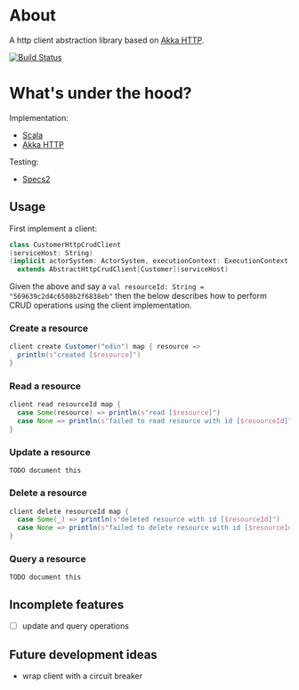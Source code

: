 # About

A http client abstraction library based on [Akka HTTP](http://doc.akka.io/docs/akka-stream-and-http-experimental/current/scala/http/).

[![Build Status](https://travis-ci.org/edinhodzic/kyriakos-lib-client.svg?branch=master)](https://travis-ci.org/edinhodzic/kyriakos-lib-client)

# What's under the hood?

Implementation:

- [Scala](http://www.scala-lang.org/)
- [Akka HTTP](http://doc.akka.io/docs/akka-stream-and-http-experimental/current/scala/http/)

Testing:

- [Specs2](https://etorreborre.github.io/specs2/)

## Usage

First implement a client:

```scala
class CustomerHttpCrudClient
(serviceHost: String)
(implicit actorSystem: ActorSystem, executionContext: ExecutionContext, manifest: Manifest[Customer])
  extends AbstractHttpCrudClient[Customer](serviceHost)
```

Given the above and say a `val resourceId: String = "569639c2d4c6508b2f6838eb"` then the below describes how to perform CRUD operations using the client implementation.

### Create a resource
```scala
client create Customer("edin") map { resource =>
  println(s"created [$resource]")
}
```
    
### Read a resource    
```scala
client read resourceId map {
  case Some(resource) => println(s"read [$resource]")
  case None => println(s"failed to read resource with id [$resourceId]")
}
```

### Update a resource
    
    TODO document this

### Delete a resource 
```scala
client delete resourceId map {
  case Some(_) => println(s"deleted resource with id [$resourceId]")
  case None => println(s"failed to delete resource with id [$resourceId] - not found")
}
```

### Query a resource
    
    TODO document this

## Incomplete features

- [ ] update and query operations

## Future development ideas

- wrap client with a circuit breaker